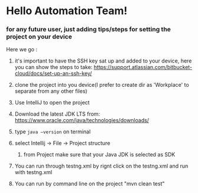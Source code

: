 # Hello Automation Team!
### for any future user, just adding tips/steps for setting the project on your device
Here we go :
1. it's important to have the SSH key sat up and added to your device,
   here you can show the steps to take: https://support.atlassian.com/bitbucket-cloud/docs/set-up-an-ssh-key/
2. clone the project into you device(I prefer to create dir as 'Workplace' to separate from any other files)
3. Use IntelliJ to open the project
4. Download the latest JDK LTS from: https://www.oracle.com/java/technologies/downloads/
5. type ```java –version``` on terminal
6. select Intellij -> File -> Project structure
    1. from Project make sure that your Java JDK is selected as SDK

7. You can run through testng.xml by rignt click on the testng.xml and run with testng.xml
8.  You can run by command line on the project "mvn clean test"

